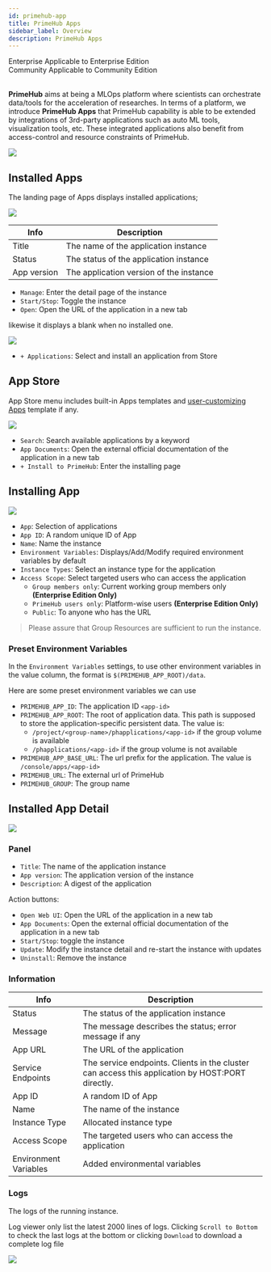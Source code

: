 ```yaml
---
id: primehub-app
title: PrimeHub Apps
sidebar_label: Overview
description: PrimeHub Apps
---
```


<div class="label-sect">
  <div class="ee-only tooltip">Enterprise
    <span class="tooltiptext">Applicable to Enterprise Edition</span>
  </div>
  <div class="ce-only tooltip">Community
    <span class="tooltiptext">Applicable to Community Edition</span>
  </div>
</div>
<br>

**PrimeHub** aims at being a MLOps platform where scientists can orchestrate data/tools for the acceleration of researches. In terms of a platform, we introduce **PrimeHub Apps** that PrimeHub capability is able to be extended by integrations of 3rd-party applications such as auto ML tools, visualization tools, etc. These integrated applications also benefit from access-control and resource constraints of PrimeHub.

![](assets/app_overview_v36.png)

## Installed Apps

The landing page of Apps displays installed applications;

![](assets/app_landing_cards.png)

|Info|Description|
|----|-----------|
|Title| The name of the application instance |
|Status| The status of the application instance|
|App version| The application version of the instance|


+ `Manage`: Enter the detail page of the instance
+ `Start/Stop`: Toggle the instance
+ `Open`: Open the URL of the application in a new tab

likewise it displays a blank when no installed one.

![](assets/app_landing_empty.png)


+ `+ Applications`: Select and install an application from Store

## App Store

App Store menu includes built-in Apps templates and [user-customizing Apps](primehub-app-tutorial-template) template if any.

![](assets/app_store_v36.png)

+ `Search`: Search available applications by a keyword
+ `App Documents`: Open the external official documentation of the application in a new tab
+ `+ Install to PrimeHub`: Enter the installing page


## Installing App

![](assets/app_mlflow.png)

+ `App`: Selection of applications
+ `App ID`: A random unique ID of App
+ `Name`: Name the instance
+ `Environment Variables`: Displays/Add/Modify required environment variables by default
+ `Instance Types`: Select an instance type for the application
+ `Access Scope`: Select targeted users who can access the application
  + `Group members only`: Current working group members only **(Enterprise Edition Only)**
  + `PrimeHub users only`: Platform-wise users **(Enterprise Edition Only)**
  + `Public`: To anyone who has the URL

> Please assure that Group Resources are sufficient to run the instance.

### Preset Environment Variables

In the `Environment Variables` settings, to use other environment variables in the value column, the format is `$(PRIMEHUB_APP_ROOT)/data`. 

Here are some preset environment variables we can use

+ `PRIMEHUB_APP_ID`: The application ID
`<app-id>`
+ `PRIMEHUB_APP_ROOT`:  The root of application data. This path is supposed to store the application-specific persistent data. The value is:
  + `/project/<group-name>/phapplications/<app-id>` if the group volume is available
  + `/phapplications/<app-id>` if the group volume is not available
+ `PRIMEHUB_APP_BASE_URL`: The url prefix for the application. The value is `/console/apps/<app-id>`
+ `PRIMEHUB_URL`: The external url of PrimeHub
+ `PRIMEHUB_GROUP`: The group name

## Installed App Detail

![](assets/app_detail.png)

### Panel

+ `Title`: The name of the application instance
+ `App version`: The application version of the instance
+ `Description`: A digest of the application

Action buttons:

+ `Open Web UI`: Open the URL of the application in a new tab
+ `App Documents`: Open the external official documentation of the application in a new tab
+ `Start/Stop`: toggle the instance
+ `Update`: Modify the instance detail and re-start the instance with updates
+ `Uninstall`: Remove the instance

### Information

|Info|Description|
|----|-----------|
|Status|The status of the application instance|
|Message|The message describes the status; error message if any |
|App URL|The URL of the application|
|Service Endpoints| The service endpoints. Clients in the cluster can access this application by HOST:PORT directly.|
|App ID|A random ID of App|
|Name|The name of the instance|
|Instance Type| Allocated instance type|
|Access Scope| The targeted users who can access the application|
|Environment Variables| Added environmental variables|

### Logs

The logs of the running instance.

Log viewer only list the latest 2000 lines of logs. Clicking `Scroll to Bottom` to check the last logs at the bottom or clicking `Download` to download a complete log file

![](assets/app_log.png)
